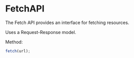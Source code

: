 # FetchAPI 

The Fetch API provides an interface for fetching resources.  

Uses a Request-Response model.

Method:  
```javascript
fetch(url);
```